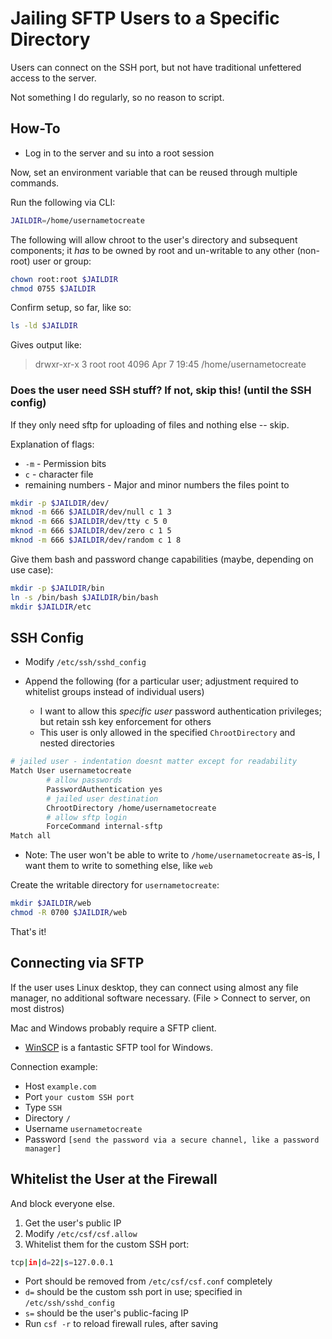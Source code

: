 # Jailing SFTP Users to a Specific Directory
Users can connect on the SSH port, but not have traditional unfettered access to the server.

Not something I do regularly, so no reason to script.


## How-To
- Log in to the server and su into a root session

Now, set an environment variable that can be reused through multiple commands.

Run the following via CLI:
```bash
JAILDIR=/home/usernametocreate
```

The following will allow chroot to the user's directory and subsequent components; it *has* to be owned by root and un-writable to any other (non-root) user or group:
```bash
chown root:root $JAILDIR
chmod 0755 $JAILDIR
```

Confirm setup, so far, like so:
```bash
ls -ld $JAILDIR
```
Gives output like:
> drwxr-xr-x 3 root root 4096 Apr  7 19:45 /home/usernametocreate

### Does the user need SSH stuff?  If not, skip this! (until the SSH config)
If they only need sftp for uploading of files and nothing else -- skip.

Explanation of flags:
- `-m` - Permission bits
- `c` - character file
- remaining numbers - Major and minor numbers the files point to

```bash
mkdir -p $JAILDIR/dev/
mknod -m 666 $JAILDIR/dev/null c 1 3
mknod -m 666 $JAILDIR/dev/tty c 5 0
mknod -m 666 $JAILDIR/dev/zero c 1 5
mknod -m 666 $JAILDIR/dev/random c 1 8
```

Give them bash and password change capabilities (maybe, depending on use case):
```bash
mkdir -p $JAILDIR/bin
ln -s /bin/bash $JAILDIR/bin/bash
mkdir $JAILDIR/etc
```

## SSH Config
- Modify `/etc/ssh/sshd_config`

- Append the following (for a particular user; adjustment required to whitelist groups instead of individual users)
  - I want to allow this *specific user* password authentication privileges; but retain ssh key enforcement for others
  - This user is only allowed in the specified `ChrootDirectory` and nested directories
```bash
# jailed user - indentation doesnt matter except for readability
Match User usernametocreate
        # allow passwords
        PasswordAuthentication yes
        # jailed user destination
        ChrootDirectory /home/usernametocreate
        # allow sftp login
        ForceCommand internal-sftp
Match all
```
  - Note: The user won't be able to write to `/home/usernametocreate` as-is, I want them to write to something else, like `web`

Create the writable directory for `usernametocreate`:
```bash
mkdir $JAILDIR/web
chmod -R 0700 $JAILDIR/web
```

That's it!

## Connecting via SFTP
If the user uses Linux desktop, they can connect using almost any file manager, no additional software necessary. (File > Connect to server, on most distros)

Mac and Windows probably require a SFTP client.

- [WinSCP](https://winscp.net) is a fantastic SFTP tool for Windows.


Connection example:

  - Host `example.com`
  - Port `your custom SSH port`
  - Type `SSH`
  - Directory `/`
  - Username `usernametocreate`
  - Password `[send the password via a secure channel, like a password manager]`

## Whitelist the User at the Firewall
And block everyone else.
1. Get the user's public IP
2. Modify `/etc/csf/csf.allow`
3. Whitelist them for the custom SSH port:
  ```bash
  tcp|in|d=22|s=127.0.0.1
  ```
  - Port should be removed from `/etc/csf/csf.conf` completely
  - `d=` should be the custom ssh port in use; specified in `/etc/ssh/sshd_config`
  - `s=` should be the user's public-facing IP
  - Run `csf -r` to reload firewall rules, after saving
